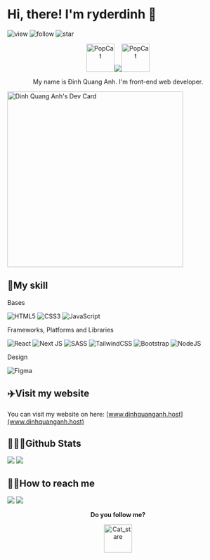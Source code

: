 # Hi, there! I'm ryderdinh 💠

![view](https://komarev.com/ghpvc/?username=ryderdinh&color=blue)
![follow](https://img.shields.io/github/followers/ryderdinh?style=social)
![star](https://img.shields.io/github/stars/ryderdinh?style=social)

<p align="center"><img src="https://emoji.gg/assets/emoji/2059-popcat.gif" width="64px" height="64px" alt="PopCat"><img src="https://contrib.rocks/image?repo=ryderdinh/ryderdinh"><img src="https://emoji.gg/assets/emoji/2059-popcat.gif" width="64px" height="64px" alt="PopCat"> </p>

<p align="center">My name is Đinh Quang Anh. I'm front-end web developer.</p>
<a href="https://app.daily.dev/ryderdinh"><img src="https://api.daily.dev/devcards/798e9c4b7e75419c888a795f1a21eab7.png?r=fgb" width="400" alt="Dinh Quang Anh's Dev Card"/></a>

## 🔰My skill

Bases

![HTML5](https://img.shields.io/badge/html5-%23E34F26.svg?style=for-the-badge&logo=html5&logoColor=white)
![CSS3](https://img.shields.io/badge/css3-%231572B6.svg?style=for-the-badge&logo=css3&logoColor=white)
![JavaScript](https://img.shields.io/badge/javascript-%23323330.svg?style=for-the-badge&logo=javascript&logoColor=%23F7DF1E)

Frameworks, Platforms and Libraries

![React](https://img.shields.io/badge/react-%2320232a.svg?style=for-the-badge&logo=react&logoColor=%2361DAFB)
![Next JS](https://img.shields.io/badge/Next-black?style=for-the-badge&logo=next.js&logoColor=white)
![SASS](https://img.shields.io/badge/SASS-hotpink.svg?style=for-the-badge&logo=SASS&logoColor=white)
![TailwindCSS](https://img.shields.io/badge/tailwindcss-%2338B2AC.svg?style=for-the-badge&logo=tailwind-css&logoColor=white)
![Bootstrap](https://img.shields.io/badge/bootstrap-%23563D7C.svg?style=for-the-badge&logo=bootstrap&logoColor=white)
![NodeJS](https://img.shields.io/badge/node.js-6DA55F?style=for-the-badge&logo=node.js&logoColor=white)

Design

![Figma](https://img.shields.io/badge/figma-%23F24E1E.svg?style=for-the-badge&logo=figma&logoColor=white)

## ✈️Visit my website

You can visit my website on here: [www.dinhquanganh.host](www.dinhquanganh.host)

## 🤹🏼‍♂️Github Stats

<img src="https://github-readme-stats.vercel.app/api?username=ryderdinh&theme=react&show_icons=true&count_private=true">
<img src="https://github-readme-stats.vercel.app/api/top-langs/?username=ryderdinh&theme=react&layout=compact&langs_count=10">

## 🤙🏼How to reach me

<a href="mailto:dinhquanganhdev@gmail.com"><img src="https://img.shields.io/badge/Gmail-D14836?style=for-the-badge&logo=gmail&logoColor=white"></a>
[<img src="https://img.shields.io/badge/Facebook-%231877F2.svg?style=for-the-badge&logo=Facebook&logoColor=white">](https://www.facebook.com/pastetu)

<p align="center">
<b>Do you follow me?</b>

</b>
<p align="center">
<a href="https://emoji.gg/emoji/6507-cat-stare"><img src="https://emoji.gg/assets/emoji/6507-cat-stare.gif" width="64px" height="64px" alt="Cat_stare"></a>
</b>
